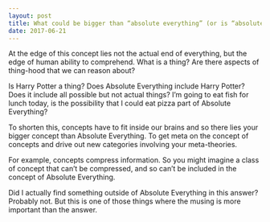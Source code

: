 ```yaml
---
layout: post
title: What could be bigger than “absolute everything” (or is “absolute everything” the biggest concept)?
date: 2017-06-21
---
```


<p>At the edge of this concept lies not the actual end of everything, but the edge of human ability to comprehend. What is a thing? Are there aspects of thing-hood that we can reason about?</p><p>Is Harry Potter a thing? Does Absolute Everything include Harry Potter? Does it include all possible but not actual things? I’m going to eat fish for lunch today, is the possibility that I could eat pizza part of Absolute Everything?</p><p>To shorten this, concepts have to fit inside our brains and so there lies your bigger concept than Absolute Everything. To get meta on the concept of concepts and drive out new categories involving your meta-theories.</p><p>For example, concepts compress information. So you might imagine a class of concept that can’t be compressed, and so can’t be included in the concept of Absolute Everything.</p><p>Did I actually find something outside of Absolute Everything in this answer? Probably not. But this is one of those things where the musing is more important than the answer.</p>
